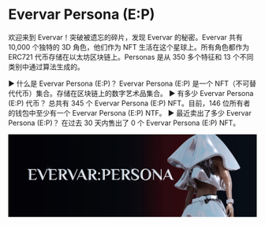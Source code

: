 # Evervar Persona (E:P)

欢迎来到 Evervar！突破被遗忘的碎片，发现 Evervar 的秘密。Evervar 共有 10,000 个独特的 3D 角色，他们作为 NFT 生活在这个星球上。所有角色都作为 ERC721 代币存储在以太坊区块链上。Personas 是从 350 多个特征和 13 个不同类别中通过算法生成的。

▶ 什么是 Evervar Persona (E:P)？
Evervar Persona (E:P) 是一个 NFT（不可替代代币）集合。存储在区块链上的数字艺术品集合。
▶ 有多少 Evervar Persona (E:P) 代币？
总共有 345 个 Evervar Persona (E:P) NFT。目前，146 位所有者的钱包中至少有一个 Evervar Persona (E:P) NTF。
▶ 最近卖出了多少 Evervar Persona (E:P)？
在过去 30 天内售出了 0 个 Evervar Persona (E:P) NFT。

![nft](1500x500.jpg)
